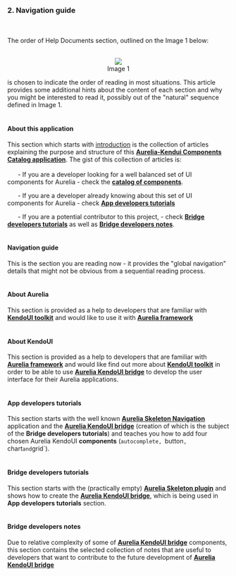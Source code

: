 <br>

### 2. Navigation guide
<br>
<br>
The order of Help Documents section, outlined on the Image 1 below:
<br><br>

<p align=center>
  <img src="https://cloud.githubusercontent.com/assets/2712405/13227869/e177d5fe-d966-11e5-8789-91e065a38ae1.png"></img>
<br>
  Image 1
</p>

is chosen to indicate the order of reading in most situations. This article provides some additional hints about the content of each section and why you might be interested to read it, possibly out of the "natural" sequence defined in Image 1.
<br><br>

#### About this application

This section which starts with [introduction](#/help/docs/about_this_application/1._introduction) is the collection of articles explaining the purpose and structure of this **[Aurelia-Kendui Components Catalog application](http://aurelia-ui-toolkits.github.io/demo-kendo/)**. The gist of this collection of articles is:
<br><br>
&nbsp; &nbsp; &nbsp; - If you are a developer looking for a well balanced set of UI components for Aurelia - check the **[catalog of components](http://aurelia-ui-toolkits.github.io/demo-kendo/#/samples)**.

&nbsp; &nbsp; &nbsp; - If you are a developer already knowing about this set of UI components for Aurelia - check **[App developers tutorials](#/help/docs/app_developers_tutorials/1._introduction)**

&nbsp; &nbsp; &nbsp; - If you are a potential contributor to this project, - check **[Bridge developers tutorials](#/help/docs/bridge_developers_tutorials/1._introduction)** as well as **[Bridge developers notes](#/help/docs/bridge_developers_notes/1._introduction)**.
<br><br>

#### Navigation guide

This is the section you are reading now - it provides the "global navigation" details that might not be obvious from a sequential reading process.
<br><br>

#### About Aurelia

This section is provided as a help to developers that are familiar with **[KendoUI toolkit](http://www.telerik.com/kendo-ui)** and would like to use it with **[Aurelia framework](http://aurelia.io/)**
<br><br>

#### About KendoUI

This section is provided as a help to developers that are familiar with **[Aurelia framework](http://aurelia.io/)** and would like find out more about **[KendoUI toolkit](http://www.telerik.com/kendo-ui)** in order to be able to use **[Aurelia KendoUI bridge](https://github.com/aurelia-ui-toolkits/aurelia-kendoui-bridge)** to develop the user interface for their Aurelia applications.
<br><br>

#### App developers tutorials

This section starts with the well known **[Aurelia Skeleton Navigation](https://github.com/aurelia/skeleton-navigation/tree/master/skeleton-es2016)** application and the **[Aurelia KendoUI bridge](https://github.com/aurelia-ui-toolkits/skeleton-navigation-kendo)** (creation of which is the subject of the **Bridge developers tutorials**) and teaches you how to add four chosen Aurelia KendoUI **components** (`autocomplete, `button`, `chart` and `grid`).
<br><br>

#### Bridge developers tutorials

This section starts with the (practically empty) **[Aurelia Skeleton plugin](https://github.com/aurelia/skeleton-plugin)** and shows how to create the **[Aurelia KendoUI bridge](https://github.com/aurelia-ui-toolkits/skeleton-navigation-kendo)**, which is being used in **App developers tutorials** section.
<br><br>

#### Bridge developers notes

Due to relative complexity of some of **[Aurelia KendoUI bridge](https://github.com/aurelia-ui-toolkits/aurelia-kendoui-bridge)** components, this section contains the selected collection of notes that are useful to developers that want to contribute to the future development of **[Aurelia KendoUI bridge](https://github.com/aurelia-ui-toolkits/aurelia-kendoui-bridge)**
<br><br>

